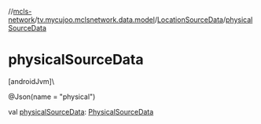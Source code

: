 //[mcls-network](../../../index.md)/[tv.mycujoo.mclsnetwork.data.model](../index.md)/[LocationSourceData](index.md)/[physicalSourceData](physical-source-data.md)

# physicalSourceData

[androidJvm]\

@Json(name = &quot;physical&quot;)

val [physicalSourceData](physical-source-data.md): [PhysicalSourceData](../-physical-source-data/index.md)
